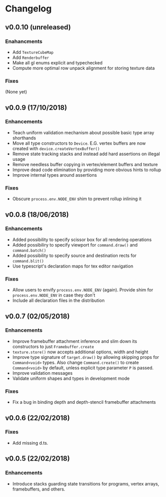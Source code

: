 # Changelog

## v0.0.10 (unreleased)

### Enahancments

- Add `TextureCubeMap`
- Add `Renderbuffer`
- Make all gl enums explicit and typechecked
- Compute more optimal row unpack alignment for storing texture data

### Fixes

(None yet)

## v0.0.9 (17/10/2018)

### Enhancements

- Teach uniform validation mechanism about possible basic type array shorthands
- Move all type constructors to `Device`. E.G. vertex buffers are now created
  with `device.createVertexBuffer()`
- Remove state tracking stacks and instead add hard assertions on illegal usage
- Remove needless buffer copying in vertex/element buffers and texture
- Improve dead code elimination by providing more obvious hints to rollup
- Improve internal types around assertions

### Fixes

- Obscure `process.env.NODE_ENV` shim to prevent rollup inlining it

## v0.0.8 (18/06/2018)

### Enhancements

- Added possibility to specify scissor box for all rendering operations
- Added possibiliry to specify viewport for `command.draw()` and `command.batch()`
- Added possibility to specify source and destination rects for `command.blit()`
- Use typescript's declaration maps for tex editor navigation

### Fixes

- Allow users to envify `process.env.NODE_ENV` (again). Provide shim for
  `process.env.NODE_ENV` in case they don't
- Include all declaration files in the distribution

## v0.0.7 (02/05/2018)

### Enhancements

- Improve framebuffer attachment inference and slim down its constructors to
  just `Framebuffer.create`
- `texture.store()` now accepts additional options, width and height
- Improve type signature of `target.draw()` by allowing skipping props for
  `Command<void>` types. Also change `Command.create()` to create `Command<void>`
  by default, unless explicit type parameter `P` is passed.
- Improve validation messages
- Validate uniform shapes and types in development mode

### Fixes

- Fix a bug in binding depth and depth-stencil framebuffer attachments

## v0.0.6 (22/02/2018)

### Fixes

- Add missing d.ts.

## v0.0.5 (22/02/2018)

### Enhancements

- Introduce stacks guarding state transitions for programs, vertex arrays,
  framebuffers, and others.
